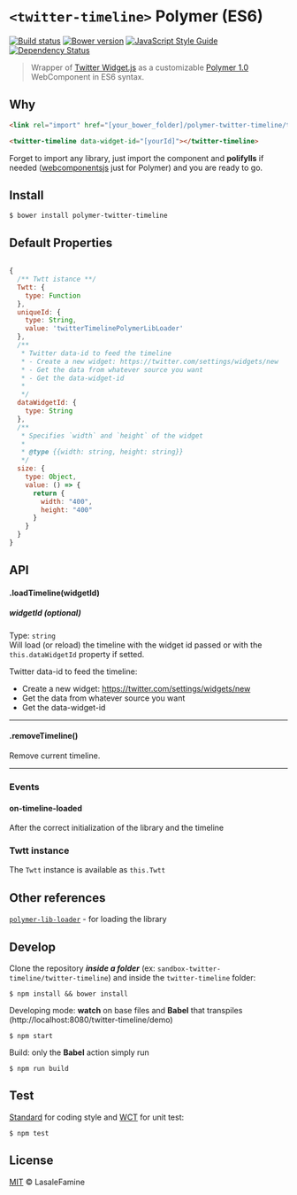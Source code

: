 # `<twitter-timeline>` Polymer (ES6)

[![Build status](https://travis-ci.org/LasaleFamine/polymer-twitter-timeline.svg?branch=master)](https://travis-ci.org/LasaleFamine/polymer-twitter-timeline)
[![Bower version](https://badge.fury.io/bo/polymer-twitter-timeline.svg)](https://badge.fury.io/bo/polymer-twitter-timeline)
[![JavaScript Style Guide](https://img.shields.io/badge/code%20style-standard-brightgreen.svg)](http://standardjs.com/)
[![Dependency Status](https://gemnasium.com/badges/github.com/LasaleFamine/polymer-twitter-timeline.svg)](https://gemnasium.com/github.com/LasaleFamine/polymer-twitter-timeline)



> Wrapper of [Twitter Widget.js](https://dev.twitter.com/web/javascript) as a customizable [Polymer 1.0](https://www.polymer-project.org/1.0/) WebComponent in ES6 syntax.

## Why

``` html
<link rel="import" href="[your_bower_folder]/polymer-twitter-timeline/twitter-timeline.html">

<twitter-timeline data-widget-id="[yourId]"></twitter-timeline>

```

Forget to import any library, just import the component and **polifylls** if needed ([webcomponentsjs](https://github.com/webcomponents/webcomponentsjs) just for Polymer) and you are ready to go.

## Install

    $ bower install polymer-twitter-timeline


## Default Properties
``` js

{
  /** Twtt istance **/
  Twtt: {
    type: Function
  },
  uniqueId: {
    type: String,
    value: 'twitterTimelinePolymerLibLoader'
  },
  /**
   * Twitter data-id to feed the timeline
   * - Create a new widget: https://twitter.com/settings/widgets/new
   * - Get the data from whatever source you want
   * - Get the data-widget-id
   *
   */
  dataWidgetId: {
    type: String
  },
  /**
   * Specifies `width` and `height` of the widget
   *
   * @type {{width: string, height: string}}
   */
  size: {
    type: Object,
    value: () => {
      return {
        width: "400",
        height: "400"
      }
    }
  }
}

```

## API

#### .loadTimeline(widgetId)
##### widgetId (optional)
Type: `string`  
Will load (or reload) the timeline with the widget id passed or with the `this.dataWidgetId` property if setted.  

Twitter data-id to feed the timeline:
- Create a new widget: https://twitter.com/settings/widgets/new
- Get the data from whatever source you want
- Get the data-widget-id
____

#### .removeTimeline()
Remove current timeline.


___

### Events
#### on-timeline-loaded
After the correct initialization of the library and the timeline

### Twtt instance

The `Twtt` instance is available as `this.Twtt`

## Other references

[`polymer-lib-loader`](https://github.com/LasaleFamine/polymer-lib-loader) - for loading the library


## Develop

Clone the repository ***inside a folder*** (ex: `sandbox-twitter-timeline/twitter-timeline`) and inside the `twitter-timeline` folder:

    $ npm install && bower install

Developing mode: **watch** on base files and **Babel** that transpiles (http://localhost:8080/twitter-timeline/demo)

    $ npm start

Build: only the **Babel** action simply run

    $ npm run build


## Test

[Standard](http://standardjs.com/) for coding style and [WCT](https://github.com/polymer/web-component-tester) for unit test:

    $ npm test

## License

[MIT](https://github.com/LasaleFamine/twitter-timeline/blob/master/LICENSE.md) &copy; LasaleFamine
